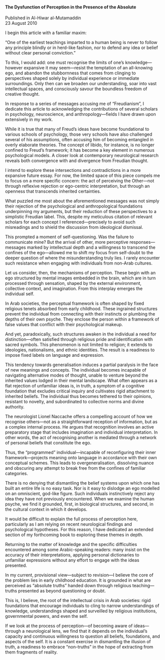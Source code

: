 <h4>The Dysfunction of Perception in the Presence of the Absolute</h4>

Published in Al-Hiwar al-Mutamaddin
<br>
23 August 2010

I begin this article with a familiar maxim:

“One of the earliest teachings imparted to a human being is never to follow any principle blindly or in herd-like fashion, nor to defend any idea or belief without clear personal conviction.”

To this, I would add: one must recognise the limits of one’s knowledge—however expansive it may seem—resist the temptation of an all-knowing ego, and abandon the stubbornness that comes from clinging to perspectives shaped solely by individual experience or immediate surroundings. Only then can we broaden our understanding, soar into vast intellectual spaces, and consciously savour the boundless freedom of creative thought.

In response to a series of messages accusing me of “Freudianism”, I dedicate this article to acknowledging the contributions of several scholars in psychology, neuroscience, and anthropology—fields I have drawn upon extensively in my work.

While it is true that many of Freud’s ideas have become foundational to various schools of psychology, those very schools have also challenged several of his assumptions, often accusing him of becoming entangled in overly elaborate theories. The concept of libido, for instance, is no longer confined to Freud’s framework; it has become a key element in numerous psychological models. A closer look at contemporary neurological research reveals both convergence with and divergence from Freudian thought.

I intend to explore these intersections and contradictions in a more expansive future essay. For now, the limited space of this piece compels me to focus on a more specific concern: the act of perceiving the Other—not through reflexive rejection or ego-centric interpretation, but through an openness that transcends inherited certainties.

What puzzled me most about the aforementioned messages was not simply their rejection of the psychological and anthropological foundations underpinning my arguments, but their reduction of these perspectives to a simplistic Freudian label. This, despite my meticulous citation of relevant scholars for each concept I referenced—precisely to avoid such misreadings and to shield the discussion from ideological dismissal.

This prompted a moment of self-questioning. Was the failure to communicate mine? But the arrival of other, more perceptive responses—messages marked by intellectual depth and a willingness to transcend the confines of the ego—allowed me to shift my focus from self-doubt to the deeper question of where the misunderstanding truly lies. I rarely encounter such resistance when engaging with individuals from non-Arab cultures.

Let us consider, then, the mechanisms of perception. These begin with an ego structured by mental images embedded in the brain, which are in turn processed through sensation, shaped by the external environment, collective context, and imagination. From this interplay emerges the individual self.

In Arab societies, the perceptual framework is often shaped by fixed religious tenets absorbed from early childhood. These ingrained structures prevent the individual from connecting with their instincts or plumbing the depths of their own psyche. They enclose the person within a framework of false values that conflict with their psychological makeup.

And yet, paradoxically, such structures awaken in the individual a need for distinction—often satisfied through religious pride and identification with sacred symbols. This phenomenon is not limited to religion; it extends to ideologies, nationalisms, and ethnic identities. The result is a readiness to impose fixed labels on language and expression.

This tendency towards generalisation induces a partial paralysis in the face of new meanings and concepts. The individual becomes incapable of navigating alternative modes of thought, unable to venture beyond the inherited values lodged in their mental landscape. What often appears as a flat rejection of unfamiliar ideas is, in truth, a symptom of a cognitive foundation that excludes critical inquiry and cultivates rigid attachment to inherited beliefs. The individual thus becomes tethered to their opinions, resistant to novelty, and subordinated to collective norms and divine authority.

The neurologist Lionel Naccache offers a compelling account of how we recognise others—not as a straightforward reception of information, but as a complex internal process. He argues that recognition involves an active preparatory stage that includes imagination and individual interpretation. In other words, the act of recognising another is mediated through a network of personal beliefs that constitute the ego.

Thus, the “programmed” individual—incapable of reconfiguring their inner framework—projects meaning onto language in accordance with their own conceptual schemes. This leads to overgeneralisation, dissolving nuance and obscuring any attempt to break free from the confines of familiar categories.

There is no denying that dismantling the belief systems upon which one has built an entire life is no easy task. Nor is it easy to dislodge an ego modelled on an omniscient, god-like figure. Such individuals instinctively reject any idea they have not previously encountered. When we examine the human psyche, we find it grounded, first, in biological structures, and second, in the cultural context in which it develops.

It would be difficult to explain the full process of perception here, particularly as I am relying on recent neurological findings and psychological hypotheses. For this reason, I have dedicated an extended section of my forthcoming book to exploring these themes in depth.

Returning to the matter of knowledge and the specific difficulties encountered among some Arabic-speaking readers: many insist on the accuracy of their interpretations, applying personal dictionaries to unfamiliar expressions without any effort to engage with the ideas presented.

In my current, provisional view—subject to revision—I believe the core of the problem lies in early childhood education. It is grounded in what are perceived as “absolute truths” handed down through religious teaching—truths presented as beyond questioning or doubt.

This is, I believe, the root of the intellectual crisis in Arab societies: rigid foundations that encourage individuals to cling to narrow understandings of knowledge, understandings shaped and surveilled by religious institutions, governmental powers, and even the self.

If we look at the process of perception—of becoming aware of ideas—through a neurological lens, we find that it depends on the individual’s capacity and continuous willingness to question all beliefs, foundations, and aspects of the self. It is a constant exercise in dismantling the illusion of truth, a readiness to embrace “non-truths” in the hope of extracting from them fragments of reality.